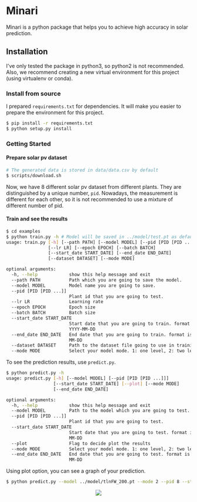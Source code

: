 # Minari

Minari is a python package that helps you to achieve high accuracy in solar prediction.

## Installation
I've only tested the package in python3, so python2 is not recommended. Also, we recommend creating a new virtual environment for this project (using virtualenv or conda).

### Install from source
I prepared `requirements.txt` for dependencies. It will make you easier to prepare the environment for this project.
```bash
$ pip install -r requirements.txt
$ python setup.py install
```

### Getting Started
#### Prepare solar pv dataset
```bash
# The generated data is stored in data/data.csv by default
$ scripts/download.sh
```
Now, we have 8 different solar pv dataset from different plants. They are distinguished by a unique number, `pid`. Nowadays, the measurement is different for each other, so it is not recommended to use a mixture of different number of pid.

#### Train and see the results
```bash
$ cd examples
$ python train.py -h # Model will be saved in ../model/test.pt as default.
usage: train.py [-h] [--path PATH] [--model MODEL] [--pid [PID [PID ...]]]
                [--lr LR] [--epoch EPOCH] [--batch BATCH]
                [--start_date START_DATE] [--end_date END_DATE]
                [--dataset DATASET] [--mode MODE]

optional arguments:
  -h, --help            show this help message and exit
  --path PATH           Path which you are going to save the model.
  --model MODEL         Model name you are going to save.
  --pid [PID [PID ...]]
                        Plant id that you are going to test.
  --lr LR               Learning rate
  --epoch EPOCH         Epoch size
  --batch BATCH         Batch size
  --start_date START_DATE
                        Start date that you are going to train. format is
                        YYYY-MM-DD
  --end_date END_DATE   End date that you are going to train. format is YYYY-
                        MM-DD
  --dataset DATASET     Path to the dataset file going to use in training.
  --mode MODE           Select your model mode. 1: one level, 2: two level
```
To see the prediction results, use `predict.py`.
```bash
$ python predict.py -h
usage: predict.py [-h] [--model MODEL] [--pid [PID [PID ...]]]
                  [--start_date START_DATE] [--plot] [--mode MODE]
                  [--end_date END_DATE]

optional arguments:
  -h, --help            show this help message and exit
  --model MODEL         Path to the model which you are going to test.
  --pid [PID [PID ...]]
                        Plant id that you are going to test.
  --start_date START_DATE
                        Start date that you are going to test. format is YYYY-
                        MM-DD
  --plot                Flag to decide plot the results
  --mode MODE           Select your model mode. 1: one level, 2: two level
  --end_date END_DATE   End date that you are going to test. format is YYYY-
                        MM-DD
```
Using plot option, you can see a graph of your prediction.
```bash
$ python predict.py --model ../model/tlnFW_200.pt --mode 2 --pid 8 --start_date '2019-07-01'
```
<p align="center">
  <img src="https://github.com/shhj1998/minari/blob/master/screenshots/figure.png"/>
</p>
